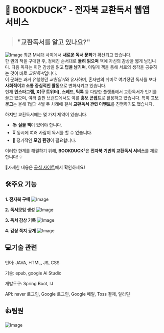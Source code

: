 # 📖 BOOKDUCK² - 전자북 교환독서 웹앱 서비스  

>## "교환독서를 알고 있나요?"
![Image](https://github.com/user-attachments/assets/0023ba9d-0b7a-430f-ae69-00c5fb9b215f)
최근 M세대 사이에서 **새로운 독서 문화**가 확산되고 있습니다.<br>한 권의 책을 구매한 후, 정해진 순서대로 **돌려 읽으며** 책에 자신의 감상을 짧게 남깁니다. 다음 독자는 이전 감상을 읽고 **답을 남기며**, 이렇게 책을 통해 서로의 생각을 공유하는 것이 바로 *교환독서*입니다.<br>이 문화는 과거 유행했던 *교환일기*와 유사하며, 혼자만의 취미로 여겨졌던 독서를 보다 **사회적이고 소통 중심적인 활동**으로 변화시키고 있습니다.<br>현재 **인스타그램, X(구 트위터), 스레드, 틱톡** 등 다양한 플랫폼에서 교환독서가 인기를 끌고 있으며, 여러 출판 브랜드에서도 이를 **홍보 콘셉트**로 활용하고 있습니다. 특히 **교보문고**는 올해 1월과 4월 두 차례에 걸쳐 **교환독서 관련 이벤트**를 진행하기도 했습니다.  

하지만 교환독서에는 몇 가지 제약이 있습니다.  
- 📚 **실물 책**이 있어야 합니다.  
- ⏳ 동시에 여러 사람이 독서를 할 수 없습니다.  
- 🚩 정기적인 **모임 환경**이 필요합니다.  

이러한 한계를 해결하기 위해, **BOOKDUCK²**은 **전자북 기반의 교환독서 서비스**를 제공합니다! 💡

🔗자세한 내용은 [공식 사이트](http://bookduck.o-r.kr/)에서 확인하세요!



## 🛠️주요 기능
**1. 전자북 구매**
![Image](https://github.com/user-attachments/assets/b2106f7e-2622-443e-8e8a-0949bc70594f)

**2. 독서모임 생성**
![Image](https://github.com/user-attachments/assets/6937aa26-a1f3-4498-8ee1-8fd2707cb7c6)

**3. 독서 감상 기록**
![Image](https://github.com/user-attachments/assets/1f218c29-be66-4a8b-8f6c-4230e55389c8)

**4. 감상 쪽지 공개**
![Image](https://github.com/user-attachments/assets/4a2a8228-5c6d-41f8-82bf-906232a7ac29)

## 💻기술 관련
언어: JAVA, HTML, JS, CSS

기술: epub, google Ai Studio

개발도구: Spring Boot, IJ

API: naver 로그인, Google 로그인, Google 메일, Toss 결제, 알라딘


## 👍팀원
![Image](https://github.com/user-attachments/assets/277b10f7-51da-4f3c-85ae-902e5c4fed6e)
